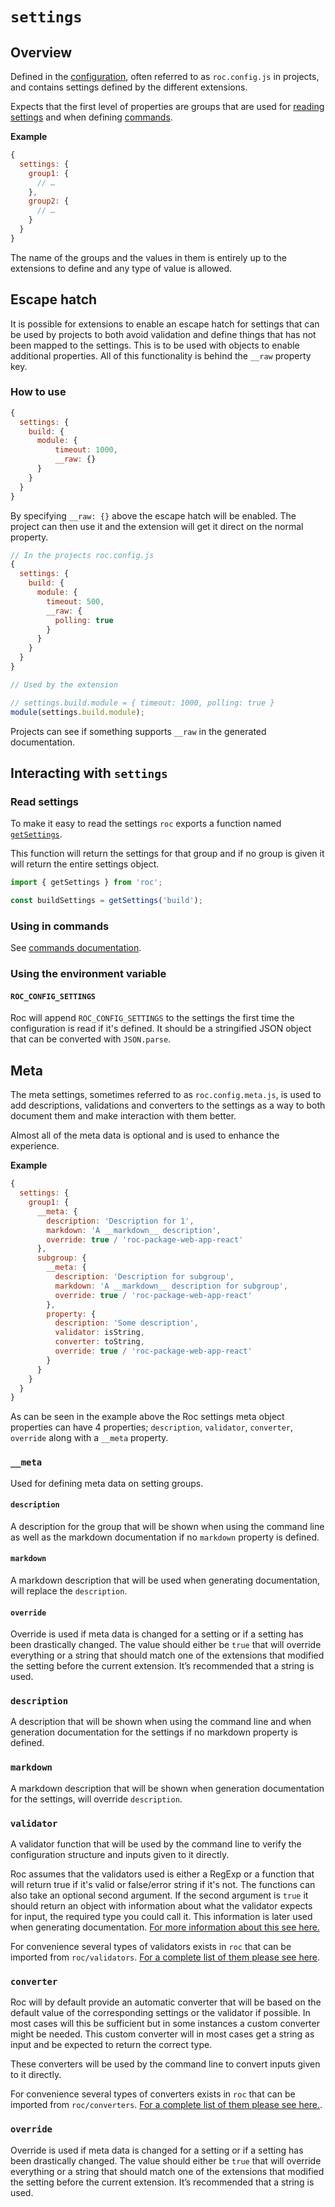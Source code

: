 # `settings`

## Overview
Defined in the [configuration](/docs/Configuration.md), often referred to as `roc.config.js` in projects, and contains settings defined by the different extensions.

Expects that the first level of properties are groups that are used for [reading settings](#read-settings) and when defining [commands](/docs/Commands.md#meta).

__Example__
```javascript
{
  settings: {
    group1: {
      // …
    },
    group2: {
      // …
    }
  }
}
```

The name of the groups and the values in them is entirely up to the extensions to define and any type of value is allowed.

## Escape hatch
It is possible for extensions to enable an escape hatch for settings that can be used by projects to both avoid validation and define things that has not been mapped to the settings. This is to be used with objects to enable additional properties. All of this functionality is behind the `__raw` property key.

### How to use
```javascript
{
  settings: {
    build: {
      module: {
          timeout: 1000,
          __raw: {}
      }
    }
  }
}
```
By specifying `__raw: {}` above the escape hatch will be enabled. The project can then use it and the extension will get it direct on the normal property.

```javascript
// In the projects roc.config.js
{
  settings: {
    build: {
      module: {
        timeout: 500,
        __raw: {
          polling: true
        }
      }
    }
  }
}
```
```javascript
// Used by the extension

// settings.build.module = { timeout: 1000, polling: true }
module(settings.build.module);
```

Projects can see if something supports `__raw` in the generated documentation.

## Interacting with `settings`

### Read settings
To make it easy to read the settings `roc` exports a function named [`getSettings`](/docs/API.md#getsettings).

This function will return the settings for that group and if no group is given it will return the entire settings object.

```javascript
import { getSettings } from 'roc';

const buildSettings = getSettings('build');
```

### Using in commands
See [commands documentation](/docs/Commands.md#meta).

### Using the environment variable

#### `ROC_CONFIG_SETTINGS`
Roc will append `ROC_CONFIG_SETTINGS` to the settings the first time the configuration is read if it's defined. It should be a stringified JSON object that can be converted with `JSON.parse`.

## Meta
The meta settings, sometimes referred to as `roc.config.meta.js`, is used to add descriptions, validations and converters to the settings as a way to both document them and make interaction with them better.

Almost all of the meta data is optional and is used to enhance the experience.

__Example__
```js
{
  settings: {
    group1: {
      __meta: {
        description: 'Description for 1',
        markdown: 'A __markdown__ description',
        override: true / 'roc-package-web-app-react'
      },
      subgroup: {
        __meta: {
          description: 'Description for subgroup',
          markdown: 'A __markdown__ description for subgroup',
          override: true / 'roc-package-web-app-react'
        },
        property: {
          description: 'Some description',
          validator: isString,
          converter: toString,
          override: true / 'roc-package-web-app-react'
        }
      }
    }
  }
}
```

As can be seen in the example above the Roc settings meta object properties can have 4 properties; `description`, `validator`, `converter`, `override` along with a `__meta` property.

### `__meta`
Used for defining meta data on setting groups.

#### `description`
A description for the group that will be shown when using the command line as well as the markdown documentation if no `markdown` property is defined.

#### `markdown`
A markdown description that will be used when generating documentation, will replace the `description`.

#### `override`
Override is used if meta data is changed for a setting or if a setting has been drastically changed. The value should either be `true` that will override everything or a string that should match one of the extensions that modified the setting before the current extension. It’s recommended that a string is used.

### `description`
A description that will be shown when using the command line and when generation documentation for the settings if no markdown property is defined.

### `markdown`
A markdown description that will be shown when generation documentation for the settings, will override `description`.

### `validator`
A validator function that will be used by the command line to verify the configuration structure and inputs given to it directly.

Roc assumes that the validators used is either a RegExp or a function that will return true if it's valid or false/error string if it's not. The functions can also take an optional second argument. If the second argument is `true` it should return an object with information about what the validator expects for input, the required type you could call it. This information is later used when generating documentation. [For more information about this see here.](/docs/Validators.md#custom-validators)

For convenience several types of validators exists in `roc` that can be imported from `roc/validators`. [For a complete list of them please see here](/docs/Validators.md).

### `converter`
Roc will by default provide an automatic converter that will be based on the default value of the corresponding settings or the validator if possible. In most cases will this be sufficient but in some instances a custom converter might be needed. This custom converter will in most cases get a string as input and be expected to return the correct type.

These converters will be used by the command line to convert inputs given to it directly.

For convenience several types of converters exists in `roc` that can be imported from `roc/converters`. [For a complete list of them please see here.](/docs/Converters.md).

### `override`
Override is used if meta data is changed for a setting or if a setting has been drastically changed. The value should either be `true` that will override everything or a string that should match one of the extensions that modified the setting before the current extension. It’s recommended that a string is used.
